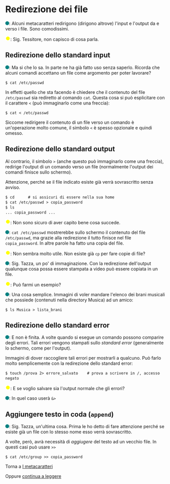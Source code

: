 # Redirezione dei file

![](../../images/people/tess.png): Alcuni metacaratteri redirigono (dirigono altrove)
l'input e l'output da e verso i file. Sono comodissimi.

![](../../images/people/tazza.png): Sig. Tessitore, non capisco di cosa parla.

## Redirezione dello standard input

![](../../images/people/tess.png): Ma si che lo sa. In parte ne ha già fatto uso senza saperlo.
Ricorda che alcuni comandi accettano un file come argomento per poter lavorare?

```
$ cat /etc/passwd
```

In effetti quello che sta facendo è chiedere che il contenuto del file `/etc/passwd`
sia rediretto al comando `cat`. Questa cosa si può esplicitare con il carattere `<`
(può immaginarlo come una freccia):

```
$ cat < /etc/passwd
```

Siccome redirigere il contenuto di un file verso un comando è un'operazione
molto comune, il simbolo `<` è spesso opzionale e quindi omesso.

## Redirezione dello standard output

Al contrario, il simbolo `>` (anche questo può immaginarlo come una freccia),
redirige l'output di un comando verso un file (normalmente l'output dei comandi
finisce sullo schermo).

Attenzione, perché se il file indicato esiste già
verrà sovrascritto senza avviso.

```
$ cd      # si assicuri di essere nella sua home
$ cat /etc/passwd > copia_password
$ ls
... copia_password ...
```

![](../../images/people/tazza.png): Non sono sicuro di aver capito bene cosa succede.

![](../../images/people/tess.png): `cat /etc/passwd` mostrerebbe sullo schermo il
contenuto del file `/etc/passwd`, ma grazie alla redirezione il tutto finisce
nel file `copia_password`. In altre parole ha fatto una copia del file.

![](../../images/people/tazza.png): Non sembra molto utile. Non esiste già `cp` per
fare copie di file?

![](../../images/people/tess.png): Sig. Tazza, un po' di immaginazione. Con la
redirezione dell'output qualunque cosa possa essere stampata a video può
essere copiata in un file.

![](../../images/people/tazza.png): Può farmi un esempio?

![](../../images/people/tess.png): Una cosa semplice. Immagini di voler mandare
l'elenco dei brani musicali che possiede (contenuti nella directory Musica)
ad un amico:

```
$ ls Musica > lista_brani
```

## Redirezione dello standard error

![](../../images/people/tess.png): E non è finita. A volte quando si esegue un comando
possono comparire degli errori. Tali errori vengono stampati sullo
*standard error* (generalmente lo schermo, come per l'output).

Immagini di dover raccogliere tali errori per mostrarli a qualcuno. Può farlo
molto semplicemente con la redirezione dello standard error:

```
$ touch /prova 2> errore_salvato    # prova a scrivere in /, accesso negato
```

![](../../images/people/tazza.png): E se voglio salvare sia l'output normale che
gli errori?

![](../../images/people/tess.png): In quel caso userà `&>`

## Aggiungere testo in coda (`append`)

![](../../images/people/tess.png): Sig. Tazza, un'ultima cosa. Prima le ho detto
di fare attenzione perché se esiste già un file con lo stesso nome esso verrà
sovrascritto.

A volte, però, avrà necessità di *aggiugere* del testo ad un vecchio file. In
questi casi può usare `>>`

```
$ cat /etc/group >> copia_password
```

Torna a [I metacaratteri](../summary.md)

Oppure [continua a leggere](graffe.md)
